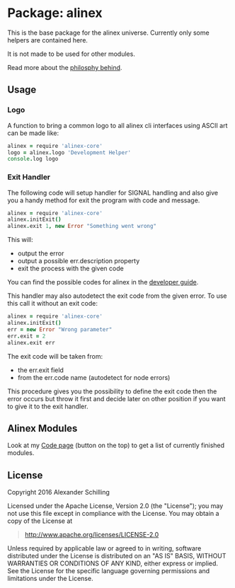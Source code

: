 Package: alinex
=================================================

This is the base package for the alinex universe. Currently only
some helpers are contained here.

It is not made to be used for other modules.

Read more about the [philosphy behind](http://alinex.github.io/develop/alinex.html).


Usage
-------------------------------------------------

### Logo

A function to bring a common logo to all alinex cli interfaces using ASCII
art can be made like:

``` coffee
alinex = require 'alinex-core'
logo = alinex.logo 'Development Helper'
console.log logo
```

### Exit Handler

The following code will setup handler for SIGNAL handling and also give you
a handy method for exit the program with code and message.

``` coffee
alinex = require 'alinex-core'
alinex.initExit()
alinex.exit 1, new Error "Something went wrong"
```

This will:

- output the error
- output a possible err.description property
- exit the process with the given code

You can find the possible codes for alinex in the
[developer guide](http://alinex.github.io/develop/alinex/exitcodes.html).

This handler may also autodetect the exit code from the given error. To use this
call it without an exit code:

``` coffee
alinex = require 'alinex-core'
alinex.initExit()
err = new Error "Wrong parameter"
err.exit = 2
alinex.exit err
```

The exit code will be taken from:

- the err.exit field
- from the err.code name (autodetect for node errors)

This procedure gives you the possibility to define the exit code then the error
occurs but throw it first and decide later on other position if you want to give
it to the exit handler.


Alinex Modules
-------------------------------------------------

Look at my [Code page](http://alinex.github.io/code.html) (button on the top)
to get a list of currently finished modules.


License
-------------------------------------------------

Copyright 2016 Alexander Schilling

Licensed under the Apache License, Version 2.0 (the "License");
you may not use this file except in compliance with the License.
You may obtain a copy of the License at

>  <http://www.apache.org/licenses/LICENSE-2.0>

Unless required by applicable law or agreed to in writing, software
distributed under the License is distributed on an "AS IS" BASIS,
WITHOUT WARRANTIES OR CONDITIONS OF ANY KIND, either express or implied.
See the License for the specific language governing permissions and
limitations under the License.
